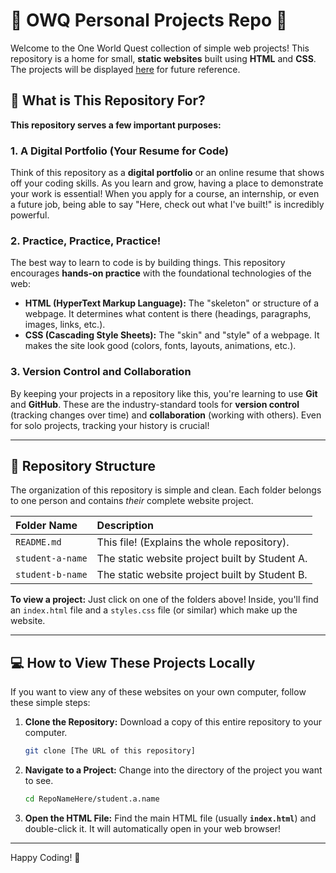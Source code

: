# 🌟 OWQ Personal Projects Repo 🌟

Welcome to the One World Quest collection of simple web projects! This repository is a home for small, **static websites** built using **HTML** and **CSS**. The projects will be displayed [here](https://oneworldquest.click/) for future reference.

## 🎯 What is This Repository For?

**This repository serves a few important purposes:**

### 1. A Digital Portfolio (Your Resume for Code)
Think of this repository as a **digital portfolio** or an online resume that shows off your coding skills. As you learn and grow, having a place to demonstrate your work is essential! When you apply for a course, an internship, or even a future job, being able to say "Here, check out what I've built!" is incredibly powerful.

### 2. Practice, Practice, Practice!
The best way to learn to code is by building things. This repository encourages **hands-on practice** with the foundational technologies of the web:
* **HTML (HyperText Markup Language):** The "skeleton" or structure of a webpage. It determines what content is there (headings, paragraphs, images, links, etc.).
* **CSS (Cascading Style Sheets):** The "skin" and "style" of a webpage. It makes the site look good (colors, fonts, layouts, animations, etc.).

### 3. Version Control and Collaboration
By keeping your projects in a repository like this, you're learning to use **Git** and **GitHub**. These are the industry-standard tools for **version control** (tracking changes over time) and **collaboration** (working with others). Even for solo projects, tracking your history is crucial!

---

## 📂 Repository Structure

The organization of this repository is simple and clean. Each folder belongs to one person and contains *their* complete website project.

| Folder Name | Description |
| :--- | :--- |
| `README.md` | This file! (Explains the whole repository). |
| `student-a-name` | The static website project built by Student A. |
| `student-b-name` | The static website project built by Student B. |

**To view a project:** Just click on one of the folders above! Inside, you'll find an `index.html` file and a `styles.css` file (or similar) which make up the website.

---

## 💻 How to View These Projects Locally

If you want to view any of these websites on your own computer, follow these simple steps:

1.  **Clone the Repository:** Download a copy of this entire repository to your computer.
    ```bash
    git clone [The URL of this repository]
    ```
2.  **Navigate to a Project:** Change into the directory of the project you want to see.
    ```bash
    cd RepoNameHere/student.a.name
    ```
3.  **Open the HTML File:** Find the main HTML file (usually **`index.html`**) and double-click it. It will automatically open in your web browser!

---

Happy Coding! 🎉
